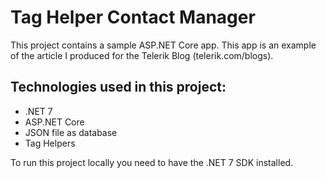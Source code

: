 # Tag Helper Contact Manager
This project contains a sample ASP.NET Core app. This app is an example of the article I produced for the Telerik Blog (telerik.com/blogs).

## Technologies used in this project:

- .NET 7
- ASP.NET Core
- JSON file as database
- Tag Helpers

To run this project locally you need to have the .NET 7 SDK installed.
